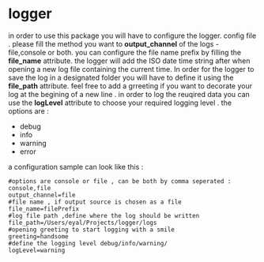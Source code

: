 # logger
in order to use this package you will have to configure the logger.
config file . please fill the method you want to **output_channel** of the logs - file,console or both. 
you can configure the file name prefix by filling the **file_name** attribute. the logger will add the ISO date time string after when opening a new log file containing the current time. 
In order for the logger to save the log in a designated folder you will have to define it using the **file_path** attribute.
feel free to add a grreeting if you want to decorate your log at the begining of a new line .
in order to log the reuqired data you can use the **logLevel** attribute to choose your required logging level . the options are :
- debug
- info
- warning
- error

a configuration sample can look like this :

```
#options are console or file , can be both by comma seperated : console,file
output_channel=file
#file name , if output source is chosen as a file
file_name=filePrefix
#log file path ,define where the log should be written
file_path=/Users/eyal/Projects/logger/logs
#opening greeting to start logging with a smile
greeting=handsome
#define the logging level debug/info/warning/
logLevel=warning
```

